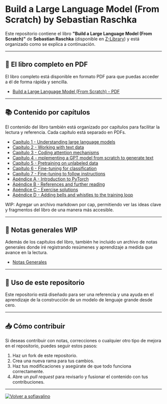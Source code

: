 # Build a Large Language Model (From Scratch) by Sebastian Raschka

Este repositorio contiene el libro **"Build a Large Language Model (From Scratch)"** de **Sebastian Raschka** (disponible en [Z-Library](https://z-lib.io)) y está organizado como se explica a continuación.

---

## 📄 **El libro completo en PDF**

El libro completo está disponible en formato PDF para que puedas acceder a él de forma rápida y sencilla.

- [Build a Large Language Model (From Scratch) - PDF](./Build-a-Large-Language-Model-From-Scratch.pdf)

---

## 📚 **Contenido por capítulos**

El contenido del libro también está organizado por capítulos para facilitar la lectura y referencia. Cada capítulo está separado en PDFs.

- [Capítulo 1 - Understanding large language models](./chapters/chapter_1.pdf)
- [Capítulo 2 - Working with text data](./chapters/chapter_2.pdf)
- [Capítulo 3 - Coding attention mechanisms](./chapters/chapter_3.pdf)
- [Capítulo 4 - mplementing a GPT model from scratch to generate text](./chapters/chapter_4.pdf)
- [Capítulo 5 - Pretraining on unlabeled data](./chapters/chapter_5.pdf)
- [Capítulo 6 - Fine-tuning for classification](./chapters/chapter_6.pdf)
- [Capítulo 7 - Fine-tuning to follow instructions](./chapters/chapter_7.pdf)
- [Apéndice A - Introduction to PyTorch](./chapters/chapter_appendix_a.pdf)
- [Apéndice B - References and further reading](./chapters/chapter_appendix_b.pdf)
- [Apéndice C - Exercise solutions](./chapters/chapter_appendix_c.pdf)
- [Apéndice D - Adding bells and whistles to the training loop](./chapters/chapter_appendix_d.pdf)

WIP: Agregar un archivo markdown por cap, permitiendo ver las ideas clave y fragmentos del libro de una manera más accesible.

---

## 📝 **Notas generales** WIP

Además de los capítulos del libro, también he incluido un archivo de notas generales donde iré registrando resúmenes y aprendizaje a medida que avance en la lectura.

- [Notas Generales](./notes.md)

---

## 🚀 **Uso de este repositorio**

Este repositorio está diseñado para ser una referencia y una ayuda en el aprendizaje de la construcción de un modelo de lenguaje grande desde cero. 

---

## 📥 **Cómo contribuir**

Si deseas contribuir con notas, correcciones o cualquier otro tipo de mejora en el repositorio, puedes seguir estos pasos:

1. Haz un fork de este repositorio.
2. Crea una nueva rama para tus cambios.
3. Haz tus modificaciones y asegúrate de que todo funciona correctamente.
4. Abre un *pull request* para revisarlo y fusionar el contenido con tus contribuciones.

---

[![Volver a sofiavalino](https://img.shields.io/badge/=^._.^=%20Volver%20a%20SOFIAVALINO%20=^._.^=-blue?style=for-the-badge)](https://github.com/sofiavalino)

